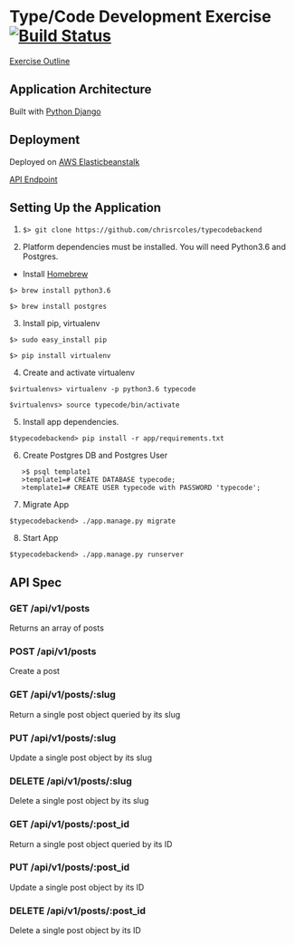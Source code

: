 # Type/Code Development Exercise [![Build Status](https://circleci.com/gh/circleci/mongofinil.svg?&style=shield&circle-token=164758844dde09a6836d692607af15c997c93f28)](https://circleci.com/gh/circleci/mongofinil.svg?&style=shield&circle-token=164758844dde09a6836d692607af15c997c93f28)

[Exercise Outline](https://github.com/chrisrcoles/typecodebackend/blob/master/docs/development-exercise)


## Application Architecture 

Built with [Python Django](https://www.djangoproject.com/)
 
## Deployment 
 
Deployed on [AWS Elasticbeanstalk](https://aws.amazon.com/elasticbeanstalk/) 

[API Endpoint](http://typecodebackend-dev.us-east-1.elasticbeanstalk.com/)

## Setting Up the Application 

1. `$> git clone https://github.com/chrisrcoles/typecodebackend`

2. Platform dependencies must be installed. You will need Python3.6 and Postgres.

- Install [Homebrew](https://docs.brew.sh/Installation)

`$> brew install python3.6`

`$> brew install postgres`

3. Install pip, virtualenv

`$> sudo easy_install pip`

`$> pip install virtualenv`

4. Create and activate virtualenv

`$virtualenvs> virtualenv -p python3.6 typecode`

`$virtualenvs> source typecode/bin/activate`
 
5. Install app dependencies.

`$typecodebackend> pip install -r app/requirements.txt`

6. Create Postgres DB and Postgres User

```
   >$ psql template1
   >template1=# CREATE DATABASE typecode;
   >template1=# CREATE USER typecode with PASSWORD 'typecode';
```

7. Migrate App

`$typecodebackend> ./app.manage.py migrate`
 
8. Start App

`$typecodebackend> ./app.manage.py runserver`
 
## API Spec

### GET /api/v1/posts

Returns an array of posts

### POST /api/v1/posts

Create a post 

### GET /api/v1/posts/:slug

Return a single post object queried by its slug

### PUT /api/v1/posts/:slug

Update a single post object by its slug

### DELETE /api/v1/posts/:slug

Delete a single post object by its slug

### GET /api/v1/posts/:post_id

Return a single post object queried by its ID

### PUT /api/v1/posts/:post_id

Update a single post object by its ID

### DELETE /api/v1/posts/:post_id

Delete a single post object by its ID